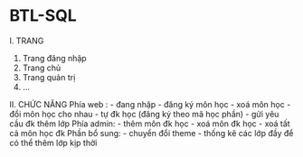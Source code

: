 # BTL-SQL

I. TRANG
  1. Trang đăng nhập
  2. Trang chủ
  3. Trang quản trị
  4. ...

II. CHỨC NĂNG
 Phía web :
	- đang nhập
	- đăng ký môn học
	- xoá môn học
	- đổi môn học cho nhau
	- tự đk học (đăng ký theo mã học phần)
	- gửi yêu cầu đk thêm lớp
Phía admin:
	- thêm môn đk học
	- xoá môn đk học
	- xoá tất cả môn học đk
Phần bổ sung:
	- chuyển đổi theme
	- thống kê các lớp đầy để có thể thêm lớp kịp thời
